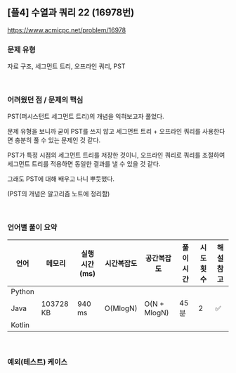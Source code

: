 ## [플4] 수열과 쿼리 22 (16978번)

https://www.acmicpc.net/problem/16978

### 문제 유형

자료 구조, 세그먼트 트리, 오프라인 쿼리, PST

<br>

### 어려웠던 점 / 문제의 핵심

PST(퍼시스턴트 세그먼트 트리)의 개념을 익혀보고자 풀었다.

문제 유형을 보니까 굳이 PST를 쓰지 않고 세그먼트 트리 + 오프라인 쿼리를 사용한다면 충분히 풀 수 있는 문제인 것 같다.

PST가 특정 시점의 세그먼트 트리를 저장한 것이니, 오프라인 쿼리로 쿼리를 조절하여 세그먼트 트리를 적용하면 동일한 결과를 낼 수 있을 것 같다.

그래도 PST에 대해 배우고 나니 뿌듯했다.

(PST의 개념은 알고리즘 노트에 정리함)

<br>

### 언어별 풀이 요약

| 언어   | 메모리    | 실행 시간(ms) | 시간복잡도 | 공간복잡도   | 풀이 시간 | 시도 횟수 | 해설 참고          |
| ------ | --------- | ------------- | ---------- | ------------ | --------- | --------- | ------------------ |
| Python |           |               |            |              |           |           |                    |
| Java   | 103728 KB | 940 ms        | O(MlogN)   | O(N + MlogN) | 45분      | 2         | :white_check_mark: |
| Kotlin |           |               |            |              |           |           |                    |

<br>

### 예외(테스트) 케이스

```
```

